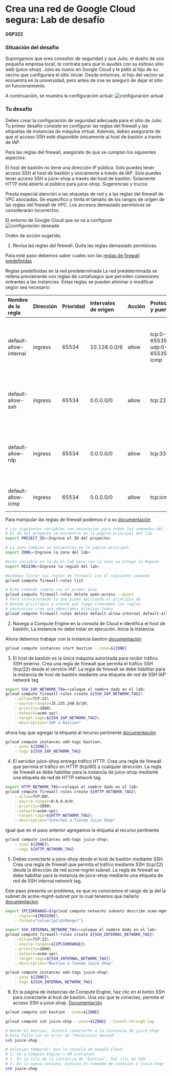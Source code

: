 # Crea una red de Google Cloud segura: Lab de desafío

**GSP322**

### Situación del desafío

Supongamos que eres consultor de seguridad y que Julio, el dueño de una pequeña empresa local, te contrata para que lo ayudes con su exitoso sitio web (juice-shop). Julio es nuevo en Google Cloud y le pidió al hijo de su vecino que configurara el sitio inicial. Desde entonces, el hijo del vecino se encuentra en la universidad, pero antes de irse se aseguró de dejar el sitio en funcionamiento.

A continuación, se muestra la configuración actual:
![configuración actual](./image/inicial.png)

### Tu desafío

Debes crear la configuración de seguridad adecuada para el sitio de Julio. Tu primer desafío consiste en configurar las reglas del firewall y las etiquetas de instancias de máquina virtual. Además, debes asegurarte de que el acceso SSH esté disponible únicamente al host de bastión a través de IAP.

Para las reglas del firewall, asegúrate de que se cumplan los siguientes aspectos:

El host de bastión no tiene una dirección IP pública.
Solo puedes tener acceso SSH al host de bastión y únicamente a través de IAP.
Solo puedes tener acceso SSH a juice-shop a través del host de bastión.
Solamente HTTP está abierto al público para juice-shop.
Sugerencias y trucos:

Presta especial atención a las etiquetas de red y a las reglas del firewall de VPC asociadas.
Sé específico y limita el tamaño de los rangos de origen de las reglas del firewall de VPC.
Los accesos demasiado permisivos se considerarán incorrectos.

El entorno de Google Cloud que se va a configurar
![configuración deseada](./image/final.png)

Orden de acción sugerido.

1. Revisa las reglas del firewall. Quita las reglas demasiado permisivas.

Para este paso debemos saber cuales son las [reglas de firewall predefinidas](https://cloud.google.com/firewall/docs/firewalls?hl=es)

Reglas predefinidas en la red predeterminada
La red predeterminada se rellena previamente con reglas de cortafuegos que permiten conexiones entrantes a las instancias. Estas reglas se pueden eliminar o modificar según sea necesario:

|Nombre de la regla|Dirección|Prioridad|Intervalos de origen|Acción|Protocolos y puertos|Descripción|
|:-----------------|:--------|:--------|:-------------------|:-----|:-------------------|:----------|
|default-allow-internal|ingress|65534|10.128.0.0/9|allow|tcp:0-65535<br>udp:0-65535<br>icmp|Permite las conexiones entrantes a instancias de VM desde otras instancias de la misma red VPC.|
|default-allow-ssh|ingress|65534|0.0.0.0/0|allow|tcp:22|Te permite conectarte a instancias con herramientas como ssh, scp o sftp.|
|default-allow-rdp|ingress|65534|0.0.0.0/0|allow|tcp:3389|Te permite conectarte a instancias mediante el protocolo de escritorio remoto (RDP) de Microsoft.|
|default-allow-icmp|ingress|65534|0.0.0.0/0|allow|tcp:icmp|Te permite usar herramientas como ping.|

Para manipular las reglas de firewall podemos ir a su [documentación](https://cloud.google.com/sdk/gcloud/reference/compute/firewall-rules)

```bash
# Las siguientes variables son necesarias para todos los comandos del lab
# El ID del proyecto se encuentra en la página principal del lab
export PROJECT_ID=<Ingrese el ID del proyecto>

# La zona también se encuentran en la página principal
export ZONE=<Ingrese la zona del lab>

#esta variable no la da el lab pero con la zona se intuye la Region
export REGION=<Ingrese la región del lab>

#podemos listar las reglas de firewall con el siguiente comando
gcloud compute firewall-rules list

# Este comando cumple con el primer paso 
gcloud compute firewall-rules delete open-access --quiet
# Pero interpretando lo que piden aplicando el principio de 
# minimo privilegio y viendo que luego crearemos las reglas
# necesarias creo que deberiamos eliminar todas
gcloud compute firewall-rules delete default-allow-internal default-allow-rdp default-allow-icmp default-allow-ssh --quiet
```

2. Navega a Compute Engine en la consola de Cloud e identifica el host de bastión. La instancia no debe estar en ejecución. Inicia la instancia.

Ahora debemos trabajar con la instancia bastion [documentación](https://cloud.google.com/sdk/gcloud/reference/compute/instances)  

```bash 
gcloud compute instances start bastion --zone=${ZONE}
```

3. El host de bastión es la única máquina autorizada para recibir tráfico SSH externo. Crea una regla de firewall que permita el tráfico SSH (tcp/22) desde el servicio IAP. La regla de firewall se debe habilitar para la instancia de host de bastión mediante una etiqueta de red de SSH IAP network tag

```bash
export SSH_IAP_NETWORK_TAG=<coloque el nombre dado en el lab>
gcloud compute firewall-rules create ${SSH_IAP_NETWORK_TAG}\
    --allow=TCP:22\
    --source-ranges=35.235.240.0/20\
    --priority=1000\
    --network=acme-vpc\
    --target-tags=${SSH_IAP_NETWORK_TAG}\
    --description="IAP a Bastion"
```

ahora hay que agregar la etiqueta al recurso pertinente [documentación](https://cloud.google.com/vpc/docs/add-remove-network-tags?hl=es-419)

```bash
gcloud compute instances add-tags bastion\
    --zone ${ZONE}\
    --tags ${SSH_IAP_NETWORK_TAG}
```

4. El servidor juice-shop entrega tráfico HTTP. Crea una regla de firewall que permita el tráfico en HTTP (tcp/80) a cualquier dirección. La regla de firewall se debe habilitar para la instancia de juice-shop mediante una etiqueta de red de HTTP network tag.

```bash
export HTTP_NETWORK_TAG=<coloque el nombre dado en el lab>
gcloud compute firewall-rules create ${HTTP_NETWORK_TAG}\
    --allow=TCP:80\
    --source-ranges=0.0.0.0/0\
    --priority=1000\
    --network=acme-vpc\
    --target-tags=${HTTP_NETWORK_TAG}\
    --description="Internet a Tienda Juice Shop"
```

igual que en el paso anterior agregamos la etiqueta al recurso pertinente

```bash
gcloud compute instances add-tags juice-shop\
    --zone ${ZONE}\
    --tags ${HTTP_NETWORK_TAG}
```

5. Debes conectarte a juice-shop desde el host de bastión mediante SSH. Crea una regla de firewall que permita el tráfico mediante SSH (tcp/22) desde la dirección de red acme-mgmt-subnet. La regla de firewall se debe habilitar para la instancia de juice-shop mediante una etiqueta de red de SSH internal network tag.

Este paso presenta un problema, es que no conocemos el rango de ip del la subnet de acme-mgmt-subnet por lo cual tenemos que hallarlo [documentacion](https://cloud.google.com/sdk/gcloud/reference/compute/networks/subnets)

```bash
export IPCIDRRANGE=$(gcloud compute networks subnets describe acme-mgmt-subnet\
    --region=${REGION}\
    --format="value(ipCidrRange)")

export SSH_INTERNAL_NETWORK_TAG=<coloque el nombre dado en el lab>
gcloud compute firewall-rules create ${SSH_INTERNAL_NETWORK_TAG}\
    --allow=TCP:22\
    --source-ranges=${IPCIDRRANGE}\
    --priority=1000\
    --network=acme-vpc\
    --target-tags=${SSH_INTERNAL_NETWORK_TAG}\
    --description="Bastion a Tienda Juice Shop"

gcloud compute instances add-tags juice-shop\
    --zone ${ZONE}\
    --tags ${SSH_INTERNAL_NETWORK_TAG}
```

6. En la página de instancias de Compute Engine, haz clic en el botón SSH para conectarte al host de bastión. Una vez que te conectes, permite el acceso SSH a juice-shop. [Documentación](https://cloud.google.com/sdk/gcloud/reference/compute/ssh)

```bash
gcloud compute ssh bastion --zone=${ZONE}

gcloud compute ssh juice-shop --zone=${ZONE} --tunnel-through-iap

# Desde el bastion, intenta conectarte a la instancia de juice-shop
# Esto falla con un error de "Permission denied"
ssh juice-shop

# Solución temporal: Usa la consola de Google Cloud
# 1. Ve a Compute Engine > VM instances
# 2. En la fila de la instancia de "bastion", haz clic en SSH
# 3. En la nueva ventana, ejecuta el comando de conexión a juice-shop
ssh juice-shop
```
